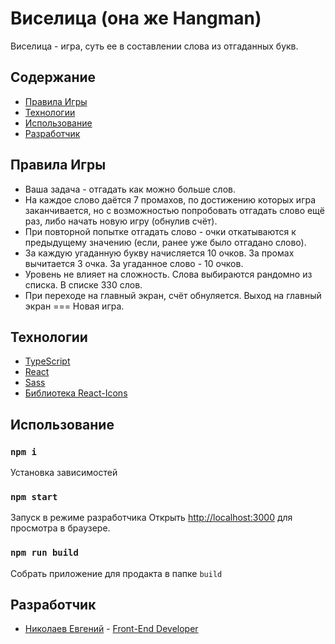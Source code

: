 # Виселица (она же Hangman)
Виселица - игра, суть ее в составлении слова из отгаданных букв.

## Содержание
- [Правила Игры](#Правила)
- [Технологии](#Технологии)
- [Использование](#Использование)
- [Разработчик](#Разработчик)

## Правила Игры
- Ваша задача - отгадать как можно больше слов. 
- На каждое слово даётся 7 промахов, по достижению которых игра заканчивается, но с возможностью попробовать отгадать слово ещё раз, либо начать новую игру (обнулив счёт). 
- При повторной попытке отгадать слово - очки откатываются к предыдущему значению (если, ранее уже было отгадано слово). 
- За каждую угаданную букву начисляется 10 очков. За промах вычитается 3 очка. За угаданное слово - 10 очков. 
- Уровень не влияет на сложность. Слова выбираются рандомно из списка. В списке 330 слов. 
- При переходе на главный экран, счёт обнуляется. Выход на главный экран === Новая игра.

## Технологии
- [TypeScript](https://www.typescriptlang.org/)
- [React](https://react.dev/)
- [Sass](https://sass-lang.com/)
- [Библиотека React-Icons](https://react-icons.github.io/react-icons/)

## Использование

### `npm i`
Установка зависимостей

### `npm start`
Запуск в режиме разработчика
Открыть [http://localhost:3000](http://localhost:3000) для просмотра в браузере.

### `npm run build`
Собрать приложение для продакта в папке `build`


## Разработчик
- [Николаев Евгений](https://t.me/ZIKZAGis) - [Front-End Developer](https://hh.ru/resume/e30599bdff095a3a1b0039ed1f6132484b6c58)